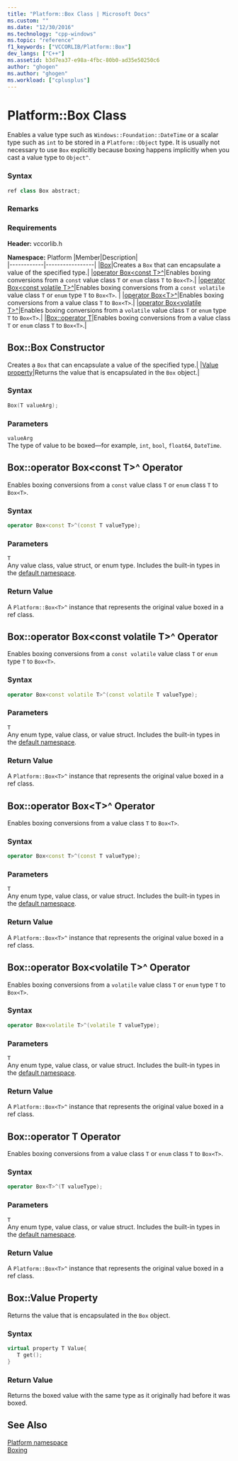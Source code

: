 ```yaml
---
title: "Platform::Box Class | Microsoft Docs"
ms.custom: ""
ms.date: "12/30/2016"
ms.technology: "cpp-windows"
ms.topic: "reference"
f1_keywords: ["VCCORLIB/Platform::Box"]
dev_langs: ["C++"]
ms.assetid: b3d7ea37-e98a-4fbc-80b0-ad35e50250c6
author: "ghogen"
ms.author: "ghogen"
ms.workload: ["cplusplus"]
---
```

# Platform::Box Class
Enables a value type such as `Windows::Foundation::DateTime` or a scalar type such as `int` to be stored in a `Platform::Object` type. It is usually not necessary to use `Box` explicitly because boxing happens implicitly when you cast a value type to `Object^`.  
  
### Syntax  
  
```cpp  
ref class Box abstract;  
```  
  ### Remarks  
  
### Requirements  
 **Header:** vccorlib.h  
  
 **Namespace:** Platform
|Member|Description|  
|------------|-----------------|
|[Box](#ctor)|Creates a `Box` that can encapsulate a value of the specified type.|
|[operator Box&lt;const T&gt;^](#box-const-t)|Enables boxing conversions from a `const` value class `T` or `enum` class `T` to `Box<T>`.|
|[operator Box&lt;const volatile T&gt;^](#box-const-volatile-t)|Enables boxing conversions from a `const volatile` value class `T` or `enum` type `T` to `Box<T>`. |
|[operator Box&lt;T&gt;^](#box-t)|Enables boxing conversions from a value class `T` to `Box<T>`.|
|[operator Box&lt;volatile T&gt;^](#box-volatile-t)|Enables boxing conversions from a `volatile` value class `T` or `enum` type `T` to `Box<T>`.|
|[Box::operator T](#t)|Enables boxing conversions from a value class `T` or `enum` class `T` to `Box<T>`.| 
## <a name="ctor"></a> Box::Box Constructor
Creates a `Box` that can encapsulate a value of the specified type.|
|[Value property](#value)|Returns the value that is encapsulated in the `Box` object.|  
### Syntax  
  
```cpp  
Box(T valueArg);  
```  
  
### Parameters  
 `valueArg`  
 The type of value to be boxed—for example, `int`, `bool`, `float64`, `DateTime`.  
  

## <a name="box-const-t"></a> Box::operator Box&lt;const T&gt;^ Operator
Enables boxing conversions from a `const` value class `T` or `enum` class `T` to `Box<T>`.  
  
### Syntax  
  
```cpp  
operator Box<const T>^(const T valueType);  
```  
  
### Parameters  
 `T`  
 Any value class, value struct, or enum type. Includes the built-in types in the [default namespace](../cppcx/default-namespace.md).  
  
### Return Value  
 A `Platform::Box<T>^` instance that represents the original value boxed in a ref class.  
  
## <a name="box-const-volatile-t"></a> Box::operator Box&lt;const volatile T&gt;^ Operator
Enables boxing conversions from a `const volatile` value class `T` or `enum` type `T` to `Box<T>`.  
  
### Syntax  
  
```cpp  
operator Box<const volatile T>^(const volatile T valueType);  
```  
  
### Parameters  
 `T`  
 Any enum type, value class, or value struct. Includes the built-in types in the [default namespace](../cppcx/default-namespace.md).  
  
### Return Value  
 A `Platform::Box<T>^` instance that represents the original value boxed in a ref class.  
  
## <a name="box-t"></a> Box::operator Box&lt;T&gt;^ Operator
Enables boxing conversions from a value class `T` to `Box<T>`.  
  
### Syntax  
  
```cpp  
operator Box<const T>^(const T valueType);  
```  
  
### Parameters  
 `T`  
 Any enum type, value class, or value struct. Includes the built-in types in the [default namespace](../cppcx/default-namespace.md).  
  
### Return Value  
 A `Platform::Box<T>^` instance that represents the original value boxed in a ref class.  
  
## <a name="box-volatile-t"></a> Box::operator Box&lt;volatile T&gt;^ Operator
Enables boxing conversions from a `volatile` value class `T` or `enum` type `T` to `Box<T>`.  
  
### Syntax  
  
```cpp  
operator Box<volatile T>^(volatile T valueType);  
```  
  
### Parameters  
 `T`  
 Any enum type, value class, or value struct. Includes the built-in types in the [default namespace](../cppcx/default-namespace.md).  
  
### Return Value  
 A `Platform::Box<T>^` instance that represents the original value boxed in a ref class.  
  
## <a name="t"></a>  Box::operator T Operator
Enables boxing conversions from a value class `T` or `enum` class `T` to `Box<T>`.  
  
### Syntax  
  
```cpp  
operator Box<T>^(T valueType);  
```  
  
### Parameters  
 `T`  
 Any enum type, value class, or value struct. Includes the built-in types in the [default namespace](../cppcx/default-namespace.md).  
  
### Return Value  
 A `Platform::Box<T>^` instance that represents the original value boxed in a ref class.  
  

## <a name="value"></a> Box::Value Property
Returns the value that is encapsulated in the `Box` object.  
  
### Syntax  
  
```cpp  
virtual property T Value{  
   T get();  
}  
```  
  
### Return Value  
 Returns the boxed value with the same type as it originally had before it was boxed.  
  
  
## See Also  
 [Platform namespace](../cppcx/platform-namespace-c-cx.md)   
 [Boxing](../cppcx/boxing-c-cx.md)